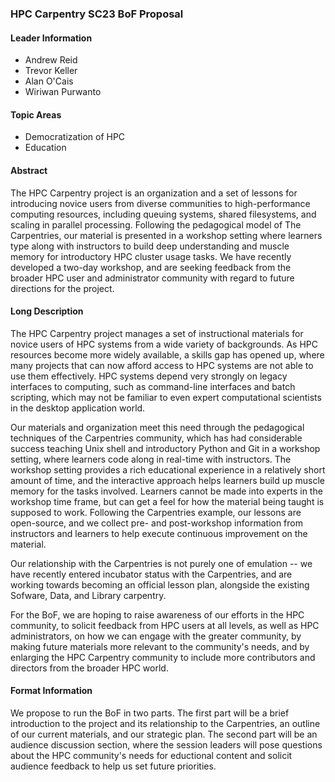 
### HPC Carpentry SC23 BoF Proposal

#### Leader Information

- Andrew Reid
- Trevor Keller
- Alan O'Cais
- Wiriwan Purwanto

#### Topic Areas

- Democratization of HPC
- Education

#### Abstract

The HPC Carpentry project is an organization and a set of lessons for introducing novice users from diverse communities to high-performance computing resources, including queuing systems, shared filesystems, and scaling in parallel processing. Following the pedagogical model of The Carpentries, our material is presented in a workshop setting where learners type along with instructors to build deep understanding and muscle memory for introductory HPC cluster usage tasks. We have recently developed a two-day workshop, and are seeking feedback from the broader HPC user and administrator community with regard to future directions for the project.


#### Long Description

The HPC Carpentry project manages a set of instructional materials for novice users of HPC systems from a wide variety of backgrounds. As HPC resources become more widely available, a skills gap has opened up, where many projects that can now afford access to HPC systems are not able to use them effectively. HPC systems depend very strongly on legacy interfaces to computing, such as command-line interfaces and batch scripting, which may not be familiar to even expert computational scientists in the desktop application world.

Our materials and organization meet this need through the pedagogical techniques of the Carpentries community, which has had considerable success teaching Unix shell and introductory Python and Git in a workshop setting, where learners code along in real-time with instructors. The workshop setting provides a rich educational experience in a relatively short amount of time, and the interactive approach helps learners build up muscle memory for the tasks involved. Learners cannot be made into experts in the workshop time frame, but can get a feel for how the material being taught is supposed to work. Following the Carpentries example, our lessons are open-source, and we collect pre- and post-workshop information from instructors and learners to help execute continuous improvement on the material.

Our relationship with the Carpentries is not purely one of emulation -- we have recently entered incubator status with the Carpentries, and are working towards becoming an official lesson plan, alongside the existing Sofware, Data, and Library carpentry.

For the BoF, we are hoping to raise awareness of our efforts in the HPC community, to solicit feedback from HPC users at all levels, as well as HPC administrators, on how we can engage with the greater community, by making future materials more relevant to the community's needs, and by enlarging the HPC Carpentry community to include more contributors and directors from the broader HPC world.

#### Format Information

We propose to run the BoF in two parts. The first part will be a brief introduction to the project and its relationship to the Carpentries, an outline of our current materials, and our strategic plan. The second part will be an audience discussion section, where the session leaders will pose questions about the HPC community's needs for eductional content and solicit audience feedback to help us set future priorities.
